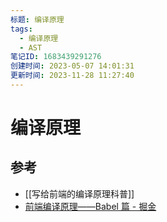 ```yaml
---
标题: 编译原理
tags:
  - 编译原理
  - AST
笔记ID: 1683439291276
创建时间: 2023-05-07 14:01:31
更新时间: 2023-11-28 11:27:40
---
```


# 编译原理

## 参考

- [[写给前端的编译原理科普]]
- [前端编译原理——Babel 篇 - 掘金](https://juejin.cn/post/7200366809409159205)
